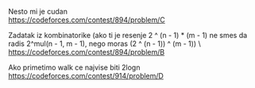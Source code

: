 Nesto mi je cudan     \
https://codeforces.com/contest/894/problem/C

Zadatak iz kombinatorike (ako ti je resenje 2 ^ (n - 1) * (m - 1) ne smes da radis 2^mul(n - 1, m - 1), nego moras (2 ^ (n - 1)) ^ (m - 1))      \ 
https://codeforces.com/contest/894/problem/B

Ako primetimo walk ce najvise biti 2logn      \
https://codeforces.com/contest/914/problem/D 
